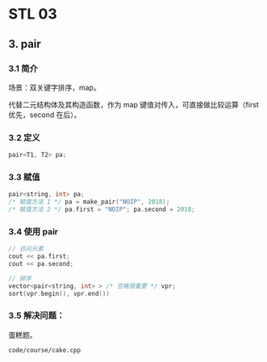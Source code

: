 # STL 03

## 3. pair

### 3.1 简介

场景：双关键字排序，map。

代替二元结构体及其构造函数，作为 map 键值对传入，可直接做比较运算（first 优先，second 在后）。

### 3.2 定义

```cpp
pair<T1, T2> pa;
```

### 3.3 赋值

```cpp
pair<string, int> pa;
/* 赋值方法 1 */ pa = make_pair("NOIP", 2018);
/* 赋值方法 2 */ pa.first = "NOIP"; pa.second = 2018;
```

### 3.4 使用 pair

```cpp
// 访问元素
cout << pa.first;
cout << pa.second;

// 排序
vector<pair<string, int> > /* 空格很重要 */ vpr;
sort(vpr.begin(), vpr.end())
```

### 3.5 解决问题：

蛋糕题。

`code/course/cake.cpp`
